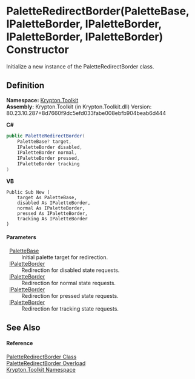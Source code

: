 # PaletteRedirectBorder(PaletteBase, IPaletteBorder, IPaletteBorder, IPaletteBorder, IPaletteBorder) Constructor


Initialize a new instance of the PaletteRedirectBorder class.



## Definition
**Namespace:** <a href="79d2eac2-21f4-54ff-7552-b20c33c30600.md">Krypton.Toolkit</a>  
**Assembly:** Krypton.Toolkit (in Krypton.Toolkit.dll) Version: 80.23.10.287+8d7660f9dc5efd033fabe008ebfb904beab6d444

**C#**
``` C#
public PaletteRedirectBorder(
	PaletteBase? target,
	IPaletteBorder disabled,
	IPaletteBorder normal,
	IPaletteBorder pressed,
	IPaletteBorder tracking
)
```
**VB**
``` VB
Public Sub New ( 
	target As PaletteBase,
	disabled As IPaletteBorder,
	normal As IPaletteBorder,
	pressed As IPaletteBorder,
	tracking As IPaletteBorder
)
```



#### Parameters
<dl><dt>  <a href="6da77fa5-1590-4646-f2ea-70002c922aee.md">PaletteBase</a></dt><dd>Initial palette target for redirection.</dd><dt>  <a href="dd253da2-d489-07ff-6865-3729039fb875.md">IPaletteBorder</a></dt><dd>Redirection for disabled state requests.</dd><dt>  <a href="dd253da2-d489-07ff-6865-3729039fb875.md">IPaletteBorder</a></dt><dd>Redirection for normal state requests.</dd><dt>  <a href="dd253da2-d489-07ff-6865-3729039fb875.md">IPaletteBorder</a></dt><dd>Redirection for pressed state requests.</dd><dt>  <a href="dd253da2-d489-07ff-6865-3729039fb875.md">IPaletteBorder</a></dt><dd>Redirection for tracking state requests.</dd></dl>

## See Also


#### Reference
<a href="45bb31ea-6ab5-4716-e2ea-3899d22738fb.md">PaletteRedirectBorder Class</a>  
<a href="688ebb6c-03de-4aee-6fe5-aa0eb933d00e.md">PaletteRedirectBorder Overload</a>  
<a href="79d2eac2-21f4-54ff-7552-b20c33c30600.md">Krypton.Toolkit Namespace</a>  
